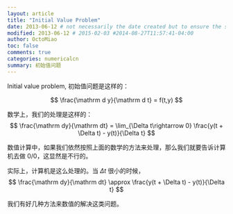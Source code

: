```yaml
---
layout: article
title: "Initial Value Problem"
date: 2013-06-12 # not necessarily the date created but to ensure the sorting of posts
modified: 2013-06-12 # 2015-02-03 #2014-08-27T11:57:41-04:00
author: OctoMiao
toc: false
comments: true
categories: numericalcn
summary: 初始值问题
---
```


Initial value problem, 初始值问题是这样的：

$$ \frac{\mathrm d y}{\mathrm d t} = f(t,y) $$


数学上，我们的处理是这样的：
$$ \frac{\mathrm dy}{\mathrm dt} = \lim_{\Delta t\rightarrow 0} \frac{y(t + \Delta t) - y(t)}{\Delta t} $$


数值计算中，如果我们依然按照上面的数学的方法来处理，那么我们就要告诉计算机去做 0/0，这显然是不行的。

实际上，计算机是这么处理的。当 $\Delta t$ 很小的时候，
$$ \frac{\mathrm dy}{\mathrm dt} \approx \frac{y(t + \Delta t) - y(t)}{\Delta t} $$


我们有好几种方法来数值的解决这类问题。

